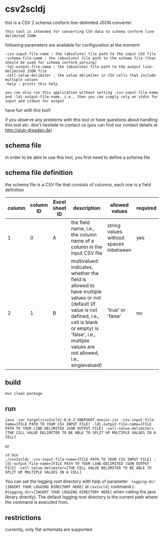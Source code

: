 # csv2scldj

this is a CSV 2 schema conform line-delimited JSON converter

	this tool is intended for converting CSV data to schema conform line-delimited JSON

following parameters are available for configuration at the moment:

	-csv-input-file-name : the (absolute) file path to the input CSV file
	-schema-file-name : the (absolute) file path to the schema file (that should be used for schema conform parsing)
	-ldj-output-file-name : the (absolute) file path to the output line-delimited JSON file
	-cell-value-delimiter : the value delimiter in CSV cells that include multiple values
	-help : prints this help

	you can also run this application without setting -csv-input-file-name and -ldj-output-file-name, i.e., then you can simply rely on stdin for input and stdout for output

have fun with this tool!

if you observe any problems with this tool or have questions about handling this tool etc. don't hesitate to contact us
(you can find our contact details at http://slub-dresden.de)

## schema file

in order to be able to use this tool, you first need to define a schema file

## schema file definition

the schema file is a CSV file that consists of columns, each row is a field definition

| column | column ID | Excel sheet ID | description | allowed values | required |
|--------|-----------|----------------|-------------|----------------|----------|
|1|0|A|the field name, i.e., the column name of a column in the input CSV file|string values without spaces inbetween|yes|
|2|1|B|multivalued: indicates, whether the field is allowed to have multiple values or not (default (if value is not defined, i.e., cell is blank or empty) is 'false', i.e., multiple values are not allowed, i.e., singlevalued)|'true' or 'false'|no|

## build

    mvn clean package

## run

    java -jar target/csv2scldj-0.0.2-SNAPSHOT-onejar.jar -csv-input-file-name=[FILE PATH TO YOUR CSV INPUT FILE] -ldj-output-file-name=[FILE PATH TO YOUR LINE-DELIMITED JSON OUTPUT FILE] -cell-value-delimiter=[THE CELL VALUE DELIMITER TO BE ABLE TO SPLIT UP MULTIPLE VALUES IN A CELL]

or

    cd bin 
    ./csv2scldj -csv-input-file-name=[FILE PATH TO YOUR CSV INPUT FILE] -ldj-output-file-name=[FILE PATH TO YOUR LINE-DELIMITED JSON OUTPUT FILE] -cell-value-delimiter=[THE CELL VALUE DELIMITER TO BE ABLE TO SPLIT UP MULTIPLE VALUES IN A CELL]

You can set the logging root directory with help of parameter ```-logging-dir [INSERT YOUR LOGGING DIRECTORY HERE]``` at ```csv2scldj``` command (```-Dlogging_dir=[INSERT YOUR LOGGING DIRECTORY HERE]``` when calling the java library directly). The default logging root directory is the current path where the command is executed from.

## restrictions

currently, only flat schemata are supported